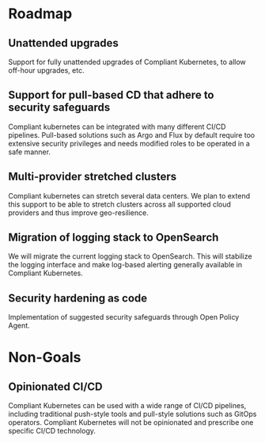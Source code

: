 # Roadmap

## Unattended upgrades

Support for fully unattended upgrades of Compliant Kubernetes, to allow off-hour upgrades, etc.

## Support for pull-based CD that adhere to security safeguards 

Compliant kubernetes can be integrated with many different CI/CD pipelines.
Pull-based solutions such as Argo and Flux by default require too extensive security privileges
and needs modified roles to be operated in a safe manner. 

## Multi-provider stretched clusters

Compliant kubernetes can stretch several data centers. We plan to extend this support to be able to 
stretch clusters across all supported cloud providers and thus improve geo-resilience. 

## Migration of logging stack to OpenSearch

We will migrate the current logging stack to OpenSearch. This will stabilize the logging interface and 
make log-based alerting generally available in Compliant Kubernetes. 

## Security hardening as code 

Implementation of suggested security safeguards through Open Policy Agent. 



# Non-Goals

## Opinionated CI/CD

Compliant Kubernetes can be used with a wide range of CI/CD pipelines, including traditional push-style tools and pull-style solutions such as GitOps operators.
Compliant Kubernetes will not be opinionated and prescribe one specific CI/CD technology.
